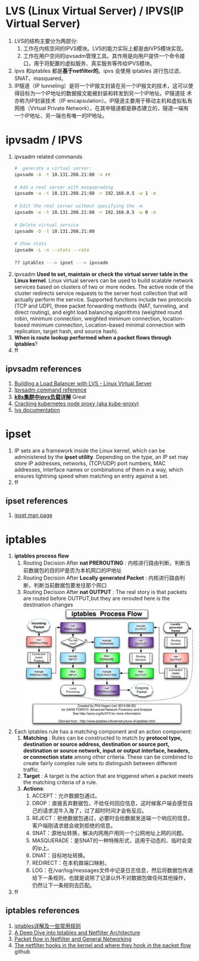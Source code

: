 # LVS (Linux Virtual Server) / IPVS(IP Virtual Server)

1. LVS的结构主要分为两部分:
   1. 工作在内核空间的IPVS模块。LVS的能力实际上都是由IVPS模块实现。
   2. 工作在用户空间的ipvsadm管理工具。其作用是向用户提供一个命令接口，用于将配置的虚拟服务、真实服务等传给IPVS模块。
2. ipvs 和iptables 都是**基于netfilter的**。ipvs 会使用 iptables 进行包过滤、SNAT、masquared。
3. IP隧道（IP tunneling）是将一个IP报文封装在另一个IP报文的技术，这可以使得目标为一个IP地址的数据报文能被封装和转发到另一个IP地址。IP隧道技 术亦称为IP封装技术（IP encapsulation）。IP隧道主要用于移动主机和虚拟私有网络（Virtual Private Network），在其中隧道都是静态建立的，隧道一端有一个IP地址，另一端也有唯一的IP地址。

# ipvsadm / IPVS
1. ipvsadm related commands
    ```bash
    #  generate a virtual server:
    ipvsadm -A -t 10.131.208.21:80 -s rr

    # Add a real server with masquerading
    ipvsadm -a -t 10.131.208.21:80 -r 192.168.0.5 -w 1 -m

    # Edit the real server without specifying the -m
    ipvsadm -e -t 10.131.208.21:80 -r 192.168.0.5 -w 0 -m

    # Delete virtual service
    ipvsadm -D -t 10.131.208.21:80

    # Show stats
    ipvsadm -L -n --stats --rate

    ?? iptables ---> ipset ---> ipvsadm
    ```
2. ipvsadm **Used to set, maintain or check the virtual server table in the Linux kernel**. Linux virtual servers can be used to build scalable network services based on clusters of two or more nodes. The active node of the cluster redirects service requests to the server host collection that will actually perform the service. Supported functions include two protocols (TCP and UDP), three packet forwarding methods (NAT, tunneling, and direct routing), and eight load balancing algorithms (weighted round robin, minimum connection, weighted minimum connection, location-based minimum connection, Location-based minimal connection with replication, target hash, and source hash).
3. **When is route lookup performed when a packet flows through iptables**?
4. ff

## ipvsadm references
1. [Building a Load Balancer with LVS - Linux Virtual Server](http://www.linux-admins.net/2013/01/building-load-balancer-with-lvs-linux.html)
2. [Ipvsadm command reference](https://www.programmersought.com/article/9104230176/)
3. [**k8s集群中ipvs负载详解**](https://www.jianshu.com/p/89f126b241db?utm_campaign=maleskine&utm_content=note&utm_medium=seo_notes&utm_source=recommendation)  Great
4. [Cracking kubernetes node proxy (aka kube-proxy)](https://arthurchiao.art/blog/cracking-k8s-node-proxy/#ch_6)
5. [lvs documentation](http://www.linuxvirtualserver.org/Documents.html)


# ipset
1. IP sets are a framework inside the Linux kernel, which can be administered by the **ipset utility**. Depending on the type, an IP set may store IP addresses, networks, (TCP/UDP) port numbers, MAC addresses, interface names or combinations of them in a way, which ensures lightning speed when matching an entry against a set.
2. ff


## ipset references
1. [ipset man page](https://ipset.netfilter.org/ipset.man.html)


# iptables
1. **iptables process flow**
   1. Routing Decision After **nat PREROUTING** :  内核进行路由判断，判断当前数据包的目的IP是否为本机网口的IP地址
   2. Routing Decision After **Locally generated Packet** : 内核进行路由判断，判断当前数据包要发往那个网口
   3. Routing Decision After **nat OUTPUT** : The real story is that packets are routed before OUTPUT,but they are rerouted here is the destination changes
    ![iptables process flow](images/iptables.png)
2. Each iptables rule has a matching component and an action component:
   1. **Matching** : Rules can be constructed to match by **protocol type, destination or source address, destination or source port, destination or source network, input or output interface, headers, or connection state** among other criteria. These can be combined to create fairly complex rule sets to distinguish between different traffic.
   2. **Target** : A target is the action that are triggered when a packet meets the matching criteria of a rule.
   3. **Actions**:
      1. ACCEPT：允许数据包通过。
      2. DROP：直接丢弃数据包，不给任何回应信息，这时候客户端会感觉自己的请求泥牛入海了，过了超时时间才会有反应。
      3. REJECT：拒绝数据包通过，必要时会给数据发送端一个响应的信息，客户端刚请求就会收到拒绝的信息。
      4. SNAT：源地址转换，解决内网用户用同一个公网地址上网的问题。
      5. MASQUERADE：是SNAT的一种特殊形式，适用于动态的、临时会变的ip上。
      6. DNAT：目标地址转换。
      7. REDIRECT：在本机做端口映射。
      8. LOG：在/var/log/messages文件中记录日志信息，然后将数据包传递给下一条规则，也就是说除了记录以外不对数据包做任何其他操作，仍然让下一条规则去匹配。
3. ff

## iptables references
1. [iptables详解及一些常用规则](https://www.jianshu.com/p/ee4ee15d3658)
2. [A Deep Dive into Iptables and Netfilter Architecture](https://www.digitalocean.com/community/tutorials/a-deep-dive-into-iptables-and-netfilter-architecture)
3. [Packet flow in Netfilter and General Networking](https://upload.wikimedia.org/wikipedia/commons/3/37/Netfilter-packet-flow.svg)
4. [The netfilter hooks in the kernel and where they hook in the packet flow](https://gist.github.com/egernst/2c39c6125d916f8caa0a9d3bf421767a) github